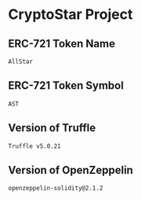 # CryptoStar Project

## ERC-721 Token Name
>
    AllStar
>

## ERC-721 Token Symbol
>
    AST
>

## Version of Truffle
>
    Truffle v5.0.21
>

## Version of OpenZeppelin
>
    openzeppelin-solidity@2.1.2
>